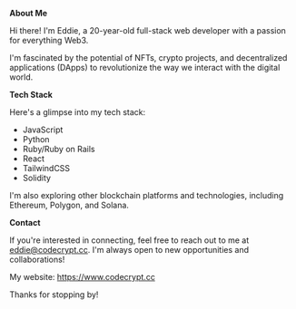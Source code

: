 **About Me**

Hi there! I'm Eddie, a 20-year-old full-stack web developer with a passion for everything Web3.

I'm fascinated by the potential of NFTs, crypto projects, and decentralized applications (DApps) to revolutionize the way we interact with the digital world.

**Tech Stack**

Here's a glimpse into my tech stack:

* JavaScript
* Python
* Ruby/Ruby on Rails
* React
* TailwindCSS
* Solidity

I'm also exploring other blockchain platforms and technologies, including Ethereum, Polygon, and Solana.

**Contact**

If you're interested in connecting, feel free to reach out to me at eddie@codecrypt.cc. I'm always open to new opportunities and collaborations!

My website: https://www.codecrypt.cc

Thanks for stopping by!
